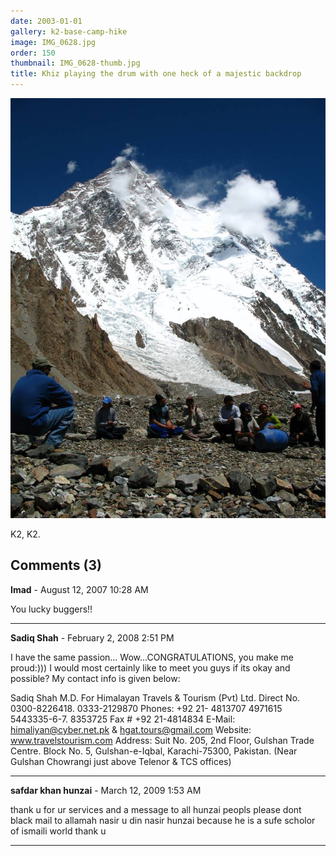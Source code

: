 ```yaml
---
date: 2003-01-01
gallery: k2-base-camp-hike
image: IMG_0628.jpg
order: 150
thumbnail: IMG_0628-thumb.jpg
title: Khiz playing the drum with one heck of a majestic backdrop
---
```


![Khiz playing the drum with one heck of a majestic backdrop](./IMG_0628.jpg)

K2, K2.

<div id="comments">

## Comments (3)

**Imad** - August 12, 2007 10:28 AM

You lucky buggers!!

---

**Sadiq Shah** - February  2, 2008  2:51 PM

I have the same passion... Wow...CONGRATULATIONS, you make me proud:))) I would most certainly like to meet you guys if its okay and possible?
My contact info is given below:

Sadiq Shah
M.D.
For Himalayan Travels & Tourism (Pvt) Ltd.
Direct No. 0300-8226418. 0333-2129870
Phones: +92 21- 4813707 4971615 5443335-6-7. 8353725
Fax # +92 21-4814834
E-Mail: himaliyan@cyber.net.pk & hgat.tours@gmail.com
Website: www.travelstourism.com
Address: Suit No. 205, 2nd Floor, Gulshan Trade Centre. Block No. 5, Gulshan-e-Iqbal, Karachi-75300, Pakistan.
(Near Gulshan Chowrangi just above Telenor & TCS offices)

---

**safdar khan hunzai** - March 12, 2009  1:53 AM

thank u for ur services and a message to all hunzai peopls please dont black mail to allamah nasir u din nasir hunzai because he is a sufe scholor of ismaili world thank u

---

</div>